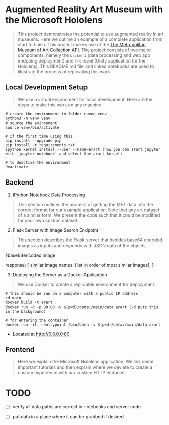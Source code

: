 # Augmented Reality Art Museum with the Microsoft Hololens
> This project demonstrates the potential to use augmented reality in art museums. Here we outline an example of a complete application from start to finish. This project makes use of the [The Metropolitan Museum of Art Collection API](https://metmuseum.github.io/). The project consists of two major components, namely the `backend` (data processing and web app endpoing deployment) and `frontend` (Unity application for the Hololens). This README.md file and linked notebooks are used to illustrate the process of replicating this work.

## Local Development Setup
> We use a virtual environment for local development. Here are the steps to make this work on any machine.

```
# create the environment in folder named venv
python3 -m venv venv
# source the evironment
source venv/bin/activate

# if the first time using this
pip install --upgrade pip
pip install -r requirements.txt
ipython kernel install --user --name=arart (now you can start jupyter with `jupyter notebook` and select the arart kernel)

# to deactive the environment
deactivate
```

## Backend
1. iPython Notebook Data Processing
> This section outlines the process of getting the MET data into the correct format for our example application. Note that any art dataset of a similar form. We present the code such that it could be modified for your own custum dataset.
2. Flask Server with Image Search Endpoint
> This section describes the Flask server that hanldes base64 encoded images as inputs and responds with JSON data of the objects.

<servername image similarity endpoint>?base64encoded image

response: {
    similar image names: [list in order of most similar images],
}

3. Deploying the Server as a Docker Application
> We use Docker to create a replicable environment for deployment.
```
# this should be run on a computer with a public IP address
cd main
docker build -t arart .
docker run -d -p 80:80 -v $(pwd)/data:/main/data arart (-d puts this in the background)

# for entering the container
docker run -it --entrypoint /bin/bash -v $(pwd)/data:/main/data arart
```
- Located at http://0.0.0.0:80

## Frontend
> Here we explain the Microsoft Hololens application. We link some important tutorials and then explain where we deviate to create a custom experience with our custom HTTP endpoint.

# TODO

- [ ] verify all data paths are correct in notebooks and server code
- [ ] put data in a place where it can be grabbed if desired



